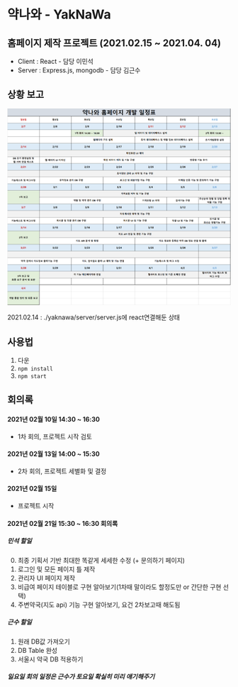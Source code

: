 # 약나와 - YakNaWa

## 홈페이지 제작 프로젝트 (2021.02.15 ~ 2021.04. 04)

- Client : React - 담당 이민석
- Server : Express.js, mongodb - 담당 김근수



## 상황 보고 

![image-20210224014123073](README%20assets/image-20210224014123073.png)

2021.02.14 : ./yaknawa/server/server.js에 react연결해둔 상태



## 사용법

1. 다운
2. `npm install`
3. `npm start`



## 회의록

#### 2021년 02월 10일 14:30 ~ 16:30 

- 1차 회의, 프로젝트 시작 검토

#### 2021년 02월 13일 14:00 ~ 15:30

- 2차 회의, 프로젝트 세별화 및 결정

#### 2021년 02월 15일

- 프로젝트 시작

#### 2021년 02월 21일 15:30 ~ 16:30 회의록

##### 민석 할일

0. 최종 기획서 기반 최대한 똑같게 세세한 수정 (+ 문의하기 페이지)
1. 로그인 및 모든 페이지 틀 제작
2. 관리자 UI 페이지 제작
3. 비급여 페이지 테이블로 구현 알아보기(1차때 말이라도 할정도만 or 간단한 구현 선택)
4. 주변약국(지도 api) 기능 구현 알아보기, 요건 2차보고때 해도됨

##### 근수 할일

1. 원래 DB값 가져오기
2. DB Table 완성
3. 서울시 약국 DB 적용하기

##### 일요일 회의 일정은 근수가 토요일 확실히 미리 얘기해주기

